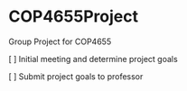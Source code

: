 COP4655Project
==============

Group Project for COP4655

[ ] Initial meeting and determine project goals

[ ] Submit project goals to professor
